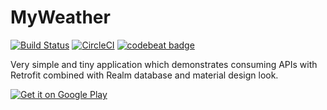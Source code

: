 # MyWeather

[![Build Status](https://travis-ci.org/adamski8/MyWeather.svg?branch=master)](https://travis-ci.org/adamski8/MyWeather)
[![CircleCI](https://circleci.com/gh/adamski8/MyWeather.svg?style=svg)](https://circleci.com/gh/adamski8/MyWeather)
[![codebeat badge](https://codebeat.co/badges/b29770d2-c25f-49e0-8ada-32457cd70af2)](https://codebeat.co/projects/github-com-adamski8-myweather)

Very simple and tiny application which demonstrates consuming APIs with Retrofit combined with Realm database and material design look.

<a href='https://play.google.com/store/apps/details?id=pl.com.chodera.myweather&utm_source=GitHub&pcampaignid=MKT-Other-global-all-co-prtnr-py-PartBadge-Mar2515-1'><img alt='Get it on Google Play' src='https://play.google.com/intl/en_us/badges/images/generic/en_badge_web_generic.png'/></a>
